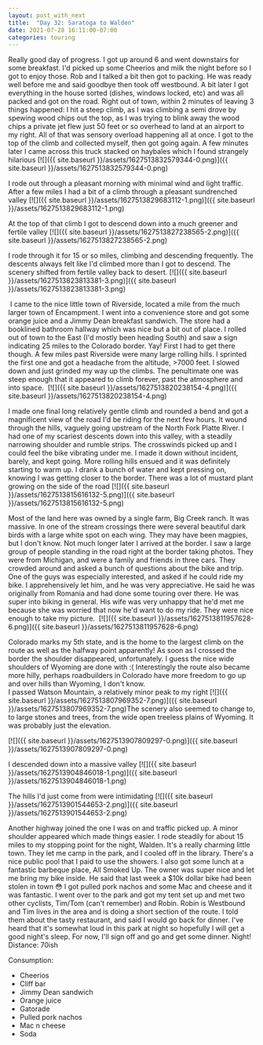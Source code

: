 ```yaml
---
layout: post_with_next
title:  "Day 32: Saratoga to Walden"
date: 2021-07-28 16:11:00-07:00
categories: touring
---
```

Really good day of progress. I got up around 6 and went downstairs for some breakfast. I'd picked up some Cheerios and milk the night before so I got to enjoy those. Rob and I talked a bit then got to packing. He was ready well before me and said goodbye then took off westbound. A bit later I got everything in the house sorted (dishes, windows locked, etc) and was all packed and got on the road. Right out of town, within 2 minutes of leaving 3 things happened: I hit a steep climb, as I was climbing a semi drove by spewing wood chips out the top, as I was trying to blink away the wood chips a private jet flew just 50 feet or so overhead to land at an airport to my right. All of that was sensory overload happening all at once. I got to the top of the climb and collected myself, then got going again. A few minutes later I came across this truck stacked on haybales which I found strangely hilarious
[![]({{ site.baseurl }}/assets/1627513832579344-0.png)]({{ site.baseurl }}/assets/1627513832579344-0.png)
  
I rode out through a pleasant morning with minimal wind and light traffic. After a few miles I had a bit of a climb through a pleasant sundrenched valley
[![]({{ site.baseurl }}/assets/1627513829683112-1.png)]({{ site.baseurl }}/assets/1627513829683112-1.png)
  
At the top of that climb I got to descend down into a much greener and fertile valley
[![]({{ site.baseurl }}/assets/1627513827238565-2.png)]({{ site.baseurl }}/assets/1627513827238565-2.png)
  
I rode through it for 15 or so miles, climbing and descending frequently. The descents always felt like I'd climbed more than I got to descend. The scenery shifted from fertile valley back to desert.
[![]({{ site.baseurl }}/assets/1627513823813381-3.png)]({{ site.baseurl }}/assets/1627513823813381-3.png)
  
 I came to the nice little town of Riverside, located a mile from the much larger town of Encampment. I went into a convenience store and got some orange juice and a Jimmy Dean breakfast sandwich. The store had a booklined bathroom hallway which was nice but a bit out of place. I rolled out of town to the East (I'd mostly been heading South) and saw a sign indicating 25 miles to the Colorado border. Yay! First I had to get there though. A few miles past Riverside were many large rolling hills. I sprinted the first one and got a headache from the altitude, >7000 feet. I slowed down and just grinded my way up the climbs. The penultimate one was steep enough that it appeared to climb forever, past the atmosphere and into space. 
[![]({{ site.baseurl }}/assets/1627513820238154-4.png)]({{ site.baseurl }}/assets/1627513820238154-4.png)
  
I made one final long relatively gentle climb and rounded a bend and got a magnificent view of the road I'd be riding for the next few hours. It wound through the hills, vaguely going upstream of the North Fork Platte River. I had one of my scariest descents down into this valley, with a steadily narrowing shoulder and rumble strips. The crosswinds picked up and I could feel the bike vibrating under me. I made it down without incident, barely, and kept going. More rolling hills ensued and it was definitely starting to warm up. I drank a bunch of water and kept pressing on, knowing I was getting closer to the border. There was a lot of mustard plant growing on the side of the road
[![]({{ site.baseurl }}/assets/1627513815616132-5.png)]({{ site.baseurl }}/assets/1627513815616132-5.png)
  
Most of the land here was owned by a single farm, Big Creek ranch. It was massive. In one of the stream crossings there were several beautiful dark birds with a large white spot on each wing. They may have been magpies, but I don't know. Not much longer later I arrived at the border. I saw a large group of people standing in the road right at the border taking photos. They were from Michigan, and were a family and friends in three cars. They crowded around and asked a bunch of questions about the bike and trip. One of the guys was especially interested, and asked if he could ride my bike. I apprehensively let him, and he was very appreciative. He said he was originally from Romania and had done some touring over there. He was super into biking in general. His wife was very unhappy that he'd met me because she was worried that now he'd want to do my ride. They were nice enough to take my picture. 
[![]({{ site.baseurl }}/assets/1627513811957628-6.png)]({{ site.baseurl }}/assets/1627513811957628-6.png)
  
Colorado marks my 5th state, and is the home to the largest climb on the route as well as the halfway point apparently! As soon as I crossed the border the shoulder disappeared, unfortunately. I guess the nice wide shoulders of Wyoming are done with :( Interestingly the route also became more hilly, perhaps roadbuilders in Colorado have more freedom to go up and over hills than Wyoming, I don't know.   
I passed Watson Mountain, a relatively minor peak to my right
[![]({{ site.baseurl }}/assets/1627513807969352-7.png)]({{ site.baseurl }}/assets/1627513807969352-7.png)The scenery also seemed to change to, to large stones and trees, from the wide open treeless plains of Wyoming. It was probably just the elevation.   

[![]({{ site.baseurl }}/assets/1627513907809297-0.png)]({{ site.baseurl }}/assets/1627513907809297-0.png)
  
I descended down into a massive valley
[![]({{ site.baseurl }}/assets/1627513904846018-1.png)]({{ site.baseurl }}/assets/1627513904846018-1.png)
  
The hills I'd just come from were intimidating
[![]({{ site.baseurl }}/assets/1627513901544653-2.png)]({{ site.baseurl }}/assets/1627513901544653-2.png)
  
Another highway joined the one I was on and traffic picked up. A minor shoulder appeared which made things easier. I rode steadily for about 15 miles to my stopping point for the night, Walden. It's a really charming little town. They let me camp in the park, and I cooled off in the library. There's a nice public pool that I paid to use the showers. I also got some lunch at a fantastic barbeque place, All Smoked Up. The owner was super nice and let me bring my bike inside. He said that last week a $10k dollar bike had been stolen in town 😳 I got pulled pork nachos and some Mac and cheese and it was fantastic. I went over to the park and got my tent set up and met two other cyclists, Tim/Tom (can't remember) and Robin. Robin is Westbound and Tim lives in the area and is doing a short section of the route. I told them about the tasty restaurant, and said I would go back for dinner. I've heard that it's somewhat loud in this park at night so hopefully I will get a good night's sleep. For now, I'll sign off and go and get some dinner. Night!  
Distance: 70ish

Consumption:
- Cheerios
- Cliff bar
- Jimmy Dean sandwich
- Orange juice
- Gatorade
- Pulled pork nachos
- Mac n cheese
- Soda

